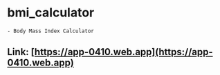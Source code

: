 # bmi_calculator
    - Body Mass Index Calculator
## Link: [https://app-0410.web.app](https://app-0410.web.app)